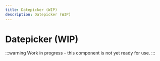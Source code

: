 ```yaml
---
title: Datepicker (WIP)
description: Datepicker (WIP)
---
```


# Datepicker (WIP)

:::warning
Work in progress - this component is not yet ready for use.
:::
